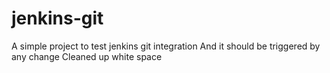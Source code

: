 # jenkins-git
A simple project to test jenkins git integration
And it should be triggered by any change
Cleaned up white space
